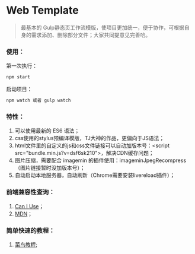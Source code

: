 # Web Template

> 最基本的 Gulp静态页工作流模版，使项目更加统一，便于协作，可根据自身的需求添加、删除部分文件；大家共同提意见完善哈。

### 使用：

第一次执行：

```bash
npm start
```

启动项目：

```bash
npm watch 或者 gulp watch
```

### 特性：

1. 可以使用最新的 ES6 语法；
2. css使用的stylus预编译模版，TJ大神的作品，更偏向于JS语法；
3. html文件里的自定义的js和css文件链接可以自动加版本号：\<script src="bundle.min.js?v=dsf6sk210"\>，解决CDN缓存问题；
4. 图片压缩，需要配合 imagemin 的插件使用：imageminJpegRecompress（图片链接暂时没加版本号）；
5. 自动启动本地服务器，自动刷新（Chrome需要安装livereload插件）；

### 前端兼容性查询：

1. [Can I Use](http://caniuse.com/)；
2. [MDN](https://developer.mozilla.org/zh-CN/)；

### 简单快速的教程：

1. [菜鸟教程](http://www.runoob.com/);